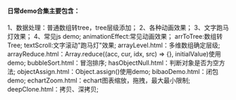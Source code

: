 #### 日常demo合集主要包含：
1、数据处理：普通数组转tree，tree层级添加；
2、各种动画效果；
3、文字跑马灯效果；
4、常见js demo;
animationEffect:常见动画效果；
arrToTree:数组转Tree;
textScroll:文字滚动"跑马灯"效果;
arrayLevel.html：多维数组确定层级;
arrayReduce.html：Array.reduce((acc, cur, idx, src) => {}, initialValue)使用demo;
bubbleSort.html：冒泡排序;
hasObjectNull.html：判断对象是否为空方法;
objectAssign.html：Object.assign()使用demo;
bibaoDemo.html：闭包demo;
echartZoom.html：echart图表缩放，拖拽，最大最小限制;
deepClone.html：拷贝、深拷贝;
